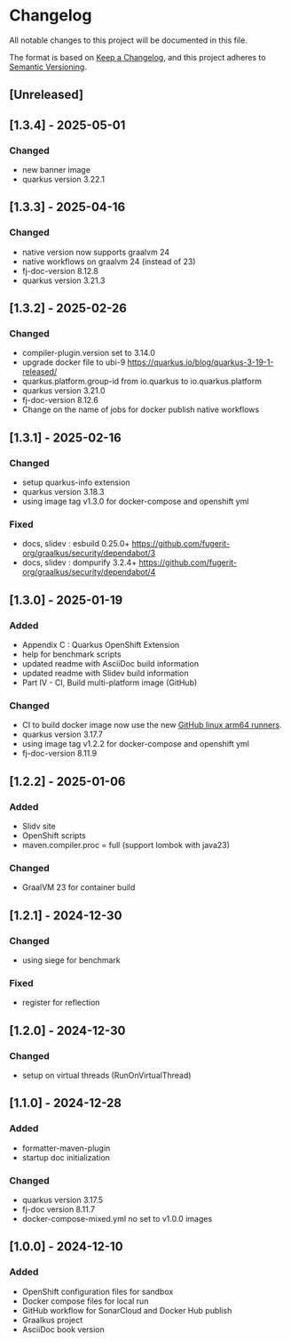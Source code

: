 # Changelog

All notable changes to this project will be documented in this file.

The format is based on [Keep a Changelog](https://keepachangelog.com/en/1.1.0/),
and this project adheres to [Semantic Versioning](https://semver.org/spec/v2.0.0.html).

## [Unreleased]

## [1.3.4] - 2025-05-01

### Changed

- new banner image
- quarkus version 3.22.1

## [1.3.3] - 2025-04-16

### Changed

- native version now supports graalvm 24
- native workflows on graalvm 24 (instead of 23)
- fj-doc-version 8.12.8
- quarkus version 3.21.3

## [1.3.2] - 2025-02-26

### Changed

- compiler-plugin.version set to 3.14.0
- upgrade docker file to ubi-9 <https://quarkus.io/blog/quarkus-3-19-1-released/>
- quarkus.platform.group-id from io.quarkus to io.quarkus.platform 
- quarkus version 3.21.0
- fj-doc-version 8.12.6
- Change on the name of jobs for docker publish native workflows

## [1.3.1] - 2025-02-16

### Changed

- setup quarkus-info extension
- quarkus version 3.18.3
- using image tag v1.3.0 for docker-compose and openshift yml

### Fixed

- docs, slidev : esbuild 0.25.0+ <https://github.com/fugerit-org/graalkus/security/dependabot/3>
- docs, slidev : dompurify 3.2.4+ <https://github.com/fugerit-org/graalkus/security/dependabot/4>

## [1.3.0] - 2025-01-19

### Added

- Appendix C : Quarkus OpenShift Extension
- help for benchmark scripts
- updated readme with AsciiDoc build information
- updated readme with Slidev build information
- Part IV - CI, Build multi-platform image (GitHub)

### Changed

- CI to build docker image now use the new [GitHub linux arm64 runners](https://github.com/orgs/community/discussions/148648).
- quarkus version 3.17.7
- using image tag v1.2.2 for docker-compose and openshift yml
- fj-doc-version 8.11.9

## [1.2.2] - 2025-01-06

### Added

- Slidv site
- OpenShift scripts
- maven.compiler.proc = full (support lombok with java23)

### Changed

- GraalVM 23 for container build

## [1.2.1] - 2024-12-30

### Changed

- using siege for benchmark

### Fixed

- register for reflection

## [1.2.0] - 2024-12-30

### Changed

- setup on virtual threads (RunOnVirtualThread)

## [1.1.0] - 2024-12-28

### Added

- formatter-maven-plugin
- startup doc initialization

### Changed

- quarkus version 3.17.5
- fj-doc version 8.11.7
- docker-compose-mixed.yml no set to v1.0.0 images

## [1.0.0] - 2024-12-10

### Added

- OpenShift configuration files for sandbox
- Docker compose files for local run
- GitHub workflow for SonarCloud and Docker Hub publish
- Graalkus project
- AsciiDoc book version